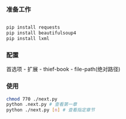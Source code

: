 ### 准备工作
```bash

pip install requests
pip install beautifulsoup4
pip install lxml
```

### 配置
首选项 - 扩展 - thief-book - file-path(绝对路径)

### 使用
```bash
chmod 770 ./next.py
python .next.py # 查看第一章
python ./next.py [n] # 查看指定章节
```

